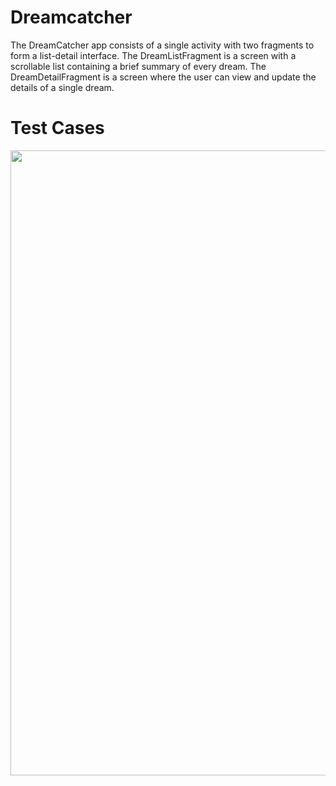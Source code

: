 # Dreamcatcher
The DreamCatcher app consists of a single activity with two fragments to form a list-detail interface. 
The DreamListFragment is a screen with a scrollable list containing a brief summary of every dream. 
The DreamDetailFragment is a screen where the user can view and update the details of a single dream.

# Test Cases
<img src="https://github.com/abrarrhine/Dreamcatcher-main/blob/master/ProjectDreamcatcherresult.PNG" width=1000><br>

